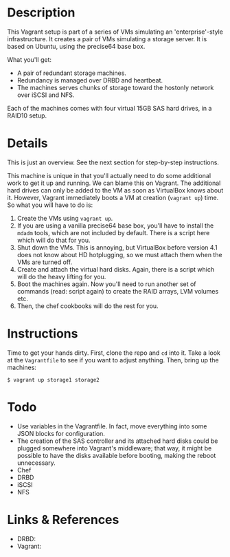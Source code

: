 # Description

This Vagrant setup is part of a series of VMs simulating an 'enterprise'-style infrastructure. It creates a pair of VMs simulating a storage server. It is based on Ubuntu, using the precise64 base box.

What you'll get:

* A pair of redundant storage machines.
* Redundancy is managed over DRBD and heartbeat.
* The machines serves chunks of storage toward the hostonly network over iSCSI and NFS.

Each of the machines comes with four virtual 15GB SAS hard drives, in a RAID10 setup.

# Details

This is just an overview. See the next section for step-by-step instructions.

This machine is unique in that you'll actually need to do some additional work to get it up and running. We can blame this on Vagrant. The additional hard drives can only be added to the VM as soon as VirtualBox knows about it. However, Vagrant immediately boots a VM at creation (`vagrant up`) time. So what you will have to do is:

1. Create the VMs using `vagrant up`.
1. If you are using a vanilla precise64 base box, you'll have to install the `mdadm` tools, which are not included by default. There is a script here which will do that for you.
1. Shut down the VMs. This is annoying, but VirtualBox before version 4.1 does not know about HD hotplugging, so we must attach them when the VMs are turned off.
1. Create and attach the virtual hard disks. Again, there is a script which will do the heavy lifting for you.
1. Boot the machines again. Now you'll need to run another set of commands (read: script again) to create the RAID arrays, LVM volumes etc.
1. Then, the chef cookbooks will do the rest for you.

# Instructions

Time to get your hands dirty. First, clone the repo and `cd` into it. Take a look at the `Vagrantfile` to see if you want to adjust anything. Then, bring up the machines:

```
$ vagrant up storage1 storage2
```

# Todo

* Use variables in the Vagrantfile. In fact, move everything into some JSON blocks for configuration.
* The creation of the SAS controller and its attached hard disks could be plugged somewhere into Vagrant's middleware; that way, it might be possible to have the disks available before booting, making the reboot unnecessary.
* Chef
* DRBD
* iSCSI
* NFS

# Links & References

* DRBD: 
* Vagrant: 
